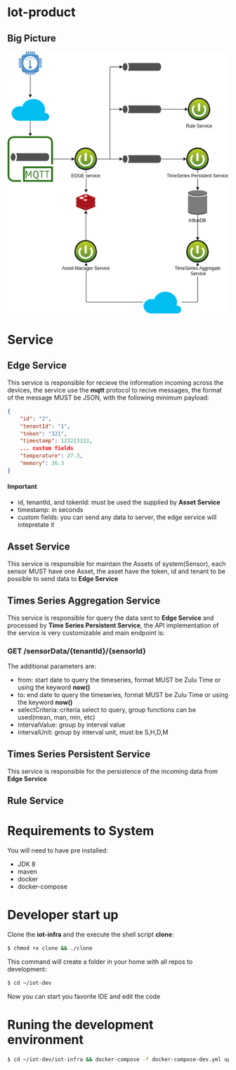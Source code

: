 # Iot-product

## Big Picture

![alt BigPicture](images/iot.png)

# Service

## Edge Service

This service is responsible for recieve the information incoming across the devices, the service use the
**mqtt** protocol to recive messages, the format of the message MUST be JSON, with the following minimum payload:

```json
{
    "id": "2", 
    "tenantId": "1", 
    "token": "321", 
    "timestamp": 123213123, 
    ... custom fields
    "temperature": 27.3, 
    "memory": 36.3
}
```

#### Important
 - id, tenantId, and tokenId: must be used the supplied by **Asset Service**
 - timestamp: in seconds
 - custom fields: you can send any data to server, the edge service will intepretate it

## Asset Service

This service is responsible for maintain the Assets of system(Sensor), each sensor MUST have one Asset, the asset have
the token, id and tenant to be possible to send data to **Edge Service**

## Times Series Aggregation Service

This service is responsible for query the data sent to **Edge Service** and processed by **Time Series Persistent Service**, the API implementation of the service is very customizable and main endpoint is:

### GET /sensorData/{tenantId}/{sensorId}

The additional parameters are:

 - from: start date to query the timeseries, format MUST be Zulu Time or using the keyword **now()**
 - to: end date to query the timeseries, format MUST be Zulu Time or using the keyword **now()** 
 - selectCriteria: criteria select to query, group functions can be used(mean, man, min, etc)
 - intervalValue: group by interval value
 - intervalUnit: group by interval unit, must be S,H,D,M
 


## Times Series Persistent Service

This service is responsible for the persistence of the incoming data from **Edge Service**


## Rule Service


# Requirements to System

You will need to have pre installed:
 - JDK 8
 - maven
 - docker
 - docker-compose
 
# Developer start up

Clone the **iot-infra** and the execute the shell script **clone**:

```sh
$ chmod +x clone && ./clone
```

This command will create a folder in your home with all repos to development:

```sh
$ cd ~/iot-dev
```

Now you can start you favorite IDE and edit the code

# Runing the development environment

```sh
$ cd ~/iot-dev/iot-infra && docker-compose -f docker-compose-dev.yml up -d --build
```
 
 
